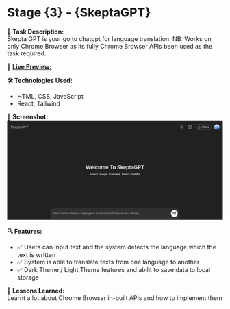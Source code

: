 # Stage {3} - {SkeptaGPT}

**📌 Task Description:**  
Skepta GPT is your go to chatgpt for language translation. NB: Works on only Chrome Browser as its fully Chrome Browser APIs been used as the task required.

**🚀 [Live Preview:](https://stage-three-three.vercel.app/)**

**🛠️ Technologies Used:**

- HTML, CSS, JavaScript
- React, Tailwind

**📸 Screenshot:**  
 ![image](./screenshot/Capture.PNG)

**🔍 Features:**

- ✅ Users can input text and the system detects the language which the text is written
- ✅ System is able to translate texts from one language to another
- ✅ Dark Theme / Light Theme features and abilit to save data to local storage

**📜 Lessons Learned:**  
Learnt a lot about Chrome Browser in-built APIs and how to implement them
